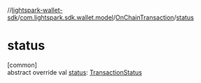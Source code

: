 //[lightspark-wallet-sdk](../../../index.md)/[com.lightspark.sdk.wallet.model](../index.md)/[OnChainTransaction](index.md)/[status](status.md)

# status

[common]\
abstract override val [status](status.md): [TransactionStatus](../-transaction-status/index.md)
